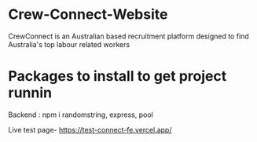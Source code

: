 # Crew-Connect-Website
CrewConnect is an Australian based recruitment platform designed to find Australia's top labour related workers


# Packages to install to get project runnin
Backend : 
npm i randomstring, express, pool

Live test page- https://test-connect-fe.vercel.app/ 
